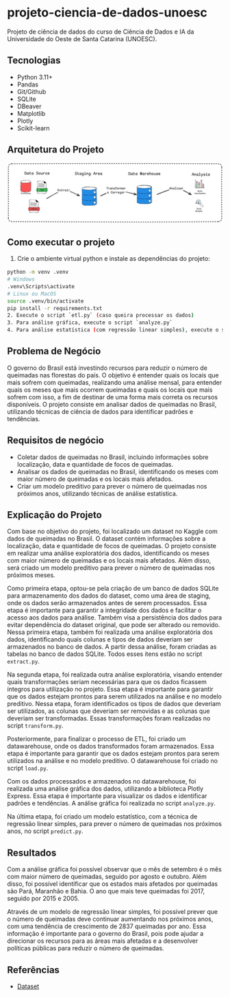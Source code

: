 # projeto-ciencia-de-dados-unoesc

Projeto de ciência de dados do curso de Ciência de Dados e IA da Universidade do Oeste de Santa Catarina (UNOESC).

## Tecnologias
- Python 3.11+
- Pandas
- Git/Github
- SQLite
- DBeaver
- Matplotlib
- Plotly
- Scikit-learn

## Arquitetura do Projeto
![Arquitetura do Projeto](architecture.png)

## Como executar o projeto
1. Crie o ambiente virtual python e instale as dependências do projeto:
```bash
python -m venv .venv
# Windows
.venv\Scripts\activate
# Linux ou MacOS
source .venv/bin/activate
pip install -r requirements.txt
2. Execute o script `etl.py` (caso queira processar os dados)
3. Para análise gráfica, execute o script `analyze.py`
4. Para análise estatística (com regressão linear simples), execute o script `predict.py`
```

## Problema de Negócio
O governo do Brasil está investindo recursos para reduzir o número de queimadas nas florestas do país. O objetivo é entender quais os locais que mais sofrem com queimadas, realizando uma análise mensal, para entender quais os meses que mais ocorrem queimadas e quais os locais que mais sofrem com isso, a fim de destinar de uma forma mais correta os recursos disponíveis. O projeto consiste em analisar dados de queimadas no Brasil, utilizando técnicas de ciência de dados para identificar padrões e tendências.

## Requisitos de negócio
* Coletar dados de queimadas no Brasil, incluindo informações sobre localização, data e quantidade de focos de queimadas.
* Analisar os dados de queimadas no Brasil, identificando os meses com maior número de queimadas e os locais mais afetados.
* Criar um modelo preditivo para prever o número de queimadas nos próximos anos, utilizando técnicas de análise estatística.

## Explicação do Projeto
Com base no objetivo do projeto, foi localizado um dataset no Kaggle com dados de queimadas no Brasil. O dataset contém informações sobre a localização, data e quantidade de focos de queimadas. O projeto consiste em realizar uma análise exploratória dos dados, identificando os meses com maior número de queimadas e os locais mais afetados. Além disso, será criado um modelo preditivo para prever o número de queimadas nos próximos meses.

Como primeira etapa, optou-se pela criação de um banco de dados SQLite para armazenamento dos dados do dataset, como uma área de staging, onde os dados serão armazenados antes de serem processados. Essa etapa é importante para garantir a integridade dos dados e facilitar o acesso aos dados para análise. Também visa a persistência dos dados para evitar dependência do dataset original, que pode ser alterado ou removido. Nessa primeira etapa, também foi realizada uma análise exploratória dos dados, identificando quais colunas e tipos de dados deveriam ser armazenados no banco de dados. A partir dessa análise, foram criadas as tabelas no banco de dados SQLite. Todos esses itens estão no script `extract.py`.

Na segunda etapa, foi realizada outra análise exploratória, visando entender quais transformações seriam necessárias para que os dados ficassem íntegros para utilização no projeto. Essa etapa é importante para garantir que os dados estejam prontos para serem utilizados na análise e no modelo preditivo. Nessa etapa, foram identificados os tipos de dados que deveriam ser utilizados, as colunas que deveriam ser removidas e as colunas que deveriam ser transformadas. Essas transformações foram realizadas no script `transform.py`.

Posteriormente, para finalizar o processo de ETL, foi criado um datawarehouse, onde os dados transformados foram armazenados. Essa etapa é importante para garantir que os dados estejam prontos para serem utilizados na análise e no modelo preditivo. O datawarehouse foi criado no script `load.py`.

Com os dados processados e armazenados no datawarehouse, foi realizada uma análise gráfica dos dados, utilizando a biblioteca Plotly Express. Essa etapa é importante para visualizar os dados e identificar padrões e tendências. A análise gráfica foi realizada no script `analyze.py`.

Na última etapa, foi criado um modelo estatístico, com a técnica de regressão linear simples, para prever o número de queimadas nos próximos anos, no script `predict.py`.

## Resultados
Com a análise gráfica foi possível observar que o mês de setembro é o mês com maior número de queimadas, seguido por agosto e outubro. Além disso, foi possível identificar que os estados mais afetados por queimadas são Pará, Maranhão e Bahia. O ano que mais teve queimadas foi 2017, seguido por 2015 e 2005.

Através de um modelo de regressão linear simples, foi possível prever que o número de queimadas deve continuar aumentando nos próximos anos, com uma tendência de crescimento de 2837 queimadas por ano. Essa informação é importante para o governo do Brasil, pois pode ajudar a direcionar os recursos para as áreas mais afetadas e a desenvolver políticas públicas para reduzir o número de queimadas.

## Referências
- [Dataset](https://www.kaggle.com/datasets/gustavomodelli/forest-fires-in-brazil/data)